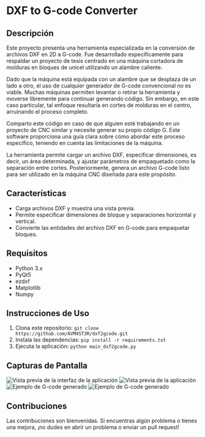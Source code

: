 # DXF to G-code Converter

## Descripción
Este proyecto presenta una herramienta especializada en la conversión de archivos DXF en 2D a G-code. Fue desarrollado específicamente para respaldar un proyecto de tesis centrado en una máquina cortadora de molduras en bloques de unicel utilizando un alambre caliente.

Dado que la máquina está equipada con un alambre que se desplaza de un lado a otro, el uso de cualquier generador de G-code convencional no es viable. Muchas máquinas permiten levantar o retirar la herramienta y moverse libremente para continuar generando código. Sin embargo, en este caso particular, tal enfoque resultaría en cortes de molduras en el centro, arruinando el proceso completo.

Comparto este código en caso de que alguien esté trabajando en un proyecto de CNC similar y necesite generar su propio código G. Este software proporciona una guía clara sobre cómo abordar este proceso específico, teniendo en cuenta las limitaciones de la máquina.

La herramienta permite cargar un archivo DXF, especificar dimensiones, es decir, un área determinada, y ajustar parámetros de empaquetado como la separación entre cortes. Posteriormente, genera un archivo G-code listo para ser utilizado en la máquina CNC diseñada para este propósito.

## Características
- Carga archivos DXF y muestra una vista previa.
- Permite especificar dimensiones de bloque y separaciones horizontal y vertical.
- Convierte las entidades del archivo DXF en G-code para empaquetar bloques.

## Requisitos
- Python 3.x
- PyQt5
- ezdxf
- Matplotlib
- Numpy

## Instrucciones de Uso
1. Clona este repositorio: `git clone https://github.com/AVM4ST3R/dxf2gcode.git` 
2. Instala las dependencias: `pip install -r requirements.txt`
3. Ejecuta la aplicación: `python main_dxf2gcode.py`

## Capturas de Pantalla
![Vista previa de la interfaz de la aplicación](screenshots/screenshot1.png)
![Vista previa de la aplicación](screenshots/screenshot2.png)
![Ejemplo de G-code generado](screenshots/screenshot3.png)
![Ejemplo de G-code generado](screenshots/screenshot4.png)
## Contribuciones
Las contribuciones son bienvenidas. Si encuentras algún problema o tienes una mejora, ¡no dudes en abrir un problema o enviar un pull request!


